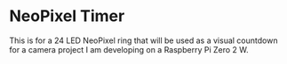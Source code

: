 # NeoPixel Timer

This is for a 24 LED NeoPixel ring that will be used as a visual countdown for
a camera project I am developing on a Raspberry Pi Zero 2 W.
